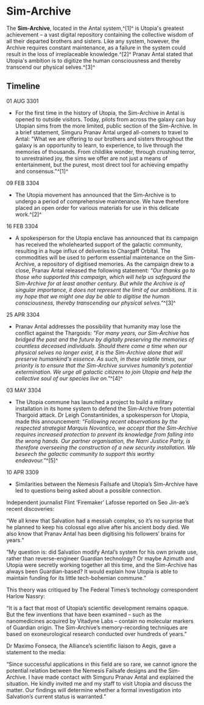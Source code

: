 # Sim-Archive
The **Sim-Archive**, located in the Antal system,^[1]^ is Utopia's greatest achievement – a vast digital repository containing the collective wisdom of all their departed brothers and sisters. Like any system, however, the Archive requires constant maintenance, as a failure in the system could result in the loss of irreplaceable knowledge.^[2]^ Pranav Antal stated that Utopia's ambition is to digitize the human consciousness and thereby transcend our physical selves.^[3]^

## Timeline

01 AUG 3301

- For the first time in the history of Utopia, the Sim-Archive in Antal is opened to outside visitors. Today, pilots from across the galaxy can buy Utopian sims from the more limited, public section of the Sim-Archive. In a brief statement, Simguru Pranav Antal urged all-comers to travel to Antal: "What we are offering to our brothers and sisters throughout the galaxy is an opportunity to learn, to experience, to live through the memories of thousands. From childlike wonder, through crushing terror, to unrestrained joy, the sims we offer are not just a means of entertainment, but the purest, most direct tool for achieving empathy and consensus."^[1]^

09 FEB 3304

- The Utopia movement has announced that the Sim-Archive is to undergo a period of comprehensive maintenance. We have therefore placed an open order for various materials for use in this delicate work.^[2]^

16 FEB 3304

- A spokesperson for the Utopia enclave has announced that its campaign has received the wholehearted support of the galactic community, resulting in a huge influx of deliveries to Chargaff Orbital. The commodities will be used to perform essential maintenance on the Sim-Archive, a repository of digitised memories. As the campaign drew to a close, Pranav Antal released the following statement: *“Our thanks go to those who supported this campaign, which will help us safeguard the Sim-Archive for at least another century. But while the Archive is of singular importance, it does not represent the limit of our ambitions. It is my hope that we might one day be able to digitise the human consciousness, thereby transcending our physical selves.”*^[3]^

25 APR 3304

- Pranav Antal addresses the possibility that humanity may lose the conflict against the Thargoids: *"For many years, our Sim-Archive has bridged the past and the future by digitally preserving the memories of countless deceased individuals. Should there come a time when our physical selves no longer exist, it is the Sim-Archive alone that will preserve humankind's essence. As such, in these volatile times, our priority is to ensure that the Sim-Archive survives humanity’s potential extermination. We urge all galactic citizens to join Utopia and help the collective soul of our species live on."*^[4]^

03 MAY 3304

- The Utopia commune has launched a project to build a military installation in its home system to defend the Sim-Archive from potential Thargoid attack. Dr Leigh Constantinides, a spokesperson for Utopia, made this announcement: *“Following recent observations by the respected strategist Marquis Novantico, we accept that the Sim-Archive requires increased protection to prevent its knowledge from falling into the wrong hands. Our partner organisation, the Narri Justice Party, is therefore overseeing the construction of a new security installation. We beseech the galactic community to support this worthy endeavour.”*^[5]^

10 APR 3309

- Similarities between the Nemesis Failsafe and Utopia’s Sim-Archive have led to questions being asked about a possible connection.

Independent journalist Flint ‘Firemaker’ Lafosse reported on Seo Jin-ae’s recent discoveries:

“We all knew that Salvation had a messiah complex, so it’s no surprise that he planned to keep his colossal ego alive after his ancient body died. We also know that Pranav Antal has been digitising his followers’ brains for years.”

“My question is: did Salvation modify Antal’s system for his own private use, rather than reverse-engineer Guardian technology? Or maybe Azimuth and Utopia were secretly working together all this time, and the Sim-Archive has always been Guardian-based? It would explain how Utopia is able to maintain funding for its little tech-bohemian commune.”

This theory was critiqued by The Federal Times’s technology correspondent Harlow Nassry:

“It is a fact that most of Utopia’s scientific development remains opaque. But the few inventions that have been examined – such as the nanomedicines acquired by Vitadyne Labs – contain no molecular markers of Guardian origin. The Sim-Archive’s memory-recording techniques are based on exoneurological research conducted over hundreds of years.”

Dr Maximo Fonseca, the Alliance’s scientific liaison to Aegis, gave a statement to the media:

“Since successful applications in this field are so rare, we cannot ignore the potential relation between the Nemesis Failsafe designs and the Sim-Archive. I have made contact with Simguru Pranav Antal and explained the situation. He kindly invited me and my staff to visit Utopia and discuss the matter. Our findings will determine whether a formal investigation into Salvation’s current status is warranted.”